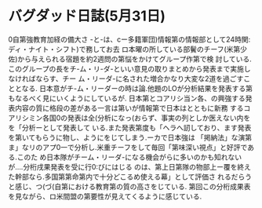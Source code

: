 # バグダッド日誌(5月31日)

0自第強教育加経の備大さ
-と-は、cー多籍軍団)情報第の情報部として24時関:ディ・ナイト・シフト)で務してお去
ロ本曜の所している部鬢のチーフ(米第少佐)から与えられる宿題を約2週問の第悩をかけてグループ作第で検
討している.このグループの長をチ-ム・リ-ダ-といい意見の取りまとめから発表まで実施しなければならす、チー
ム・リーダ-に名された増合かなり大変な2道を過ごすこととなる.
日本意がチ-ム・リーダーの時は論.他題のLOが分析結果を発表する第もなるべく見にいくようにしているが.
日本第とコアリシ当ン各、の興強する発表内容の質に格段の差がある一言は第いが情報第で日本はとともに新務
するコアリシミン各国0の発表は全(分析になっ(おらず、事実の列としか医えない内をを「分析ーとして発表して
いる.また発表第度も「ヘラへ訒しており、ます発表を第いてもらうに物し、ようにをじてしまう.ーカで日本強は
「掲納法」な演第ま」なリのアプ0一で分析し.米重チーフをして毎回「第味深い視点」と好評である.このた
め日本隊がチーム・リーダ-になる機会がらに多いのかも知れないが….分桁戌果発表を受に行0:びにはじる
のは、第上日第隊の物部上ー覆を終えた幹部なら.多国第第命第内で十分どこるめ使える幕」として評価さ
れるだらうと感じ、つ(づ(自第における教育第の質の高さをじている.
第回この分桁成果表を見ながら、ロ米間盟の第要性が見えてくるように感じている.
